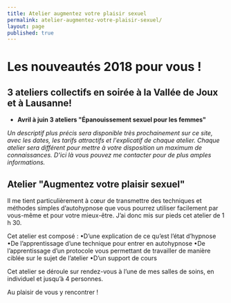 ```yaml
---
title: Atelier augmentez votre plaisir sexuel
permalink: atelier-augmentez-votre-plaisir-sexuel/
layout: page
published: true
---
```

# Les nouveautés 2018 pour&nbsp;vous !

## 3 ateliers collectifs en soirée à la Vallée de Joux et à Lausanne!

- **Avril à juin 3 ateliers "Épanouissement sexuel pour les femmes"**

*Un descriptif plus précis sera disponible très prochainement sur ce site, avec les dates, les tarifs attractifs et l'explicatif de chaque atelier. Chaque atelier sera différent pour mettre à votre disposition un maximum de connaissances. D'ici là vous pouvez me contacter pour de plus amples informations.*


## Atelier "Augmentez votre plaisir sexuel"

Il me tient particulièrement à cœur de transmettre des techniques et méthodes simples d’autohypnose que vous pourrez utiliser facilement par vous-même et pour votre mieux-être. J’ai donc mis sur pieds cet atelier de 1 h 30.

Cet atelier est composé :
•D’une explication de ce qu’est l’état d’hypnose
•De l’apprentissage d’une technique pour entrer en autohypnose
•De l’apprentissage d’un protocole vous permettant de travailler de manière ciblée sur le sujet de l’atelier
•D’un support de cours

Cet atelier se déroule sur rendez-vous à l’une de mes salles de soins, en individuel et jusqu’à 4 personnes.

Au plaisir de vous y rencontrer !
